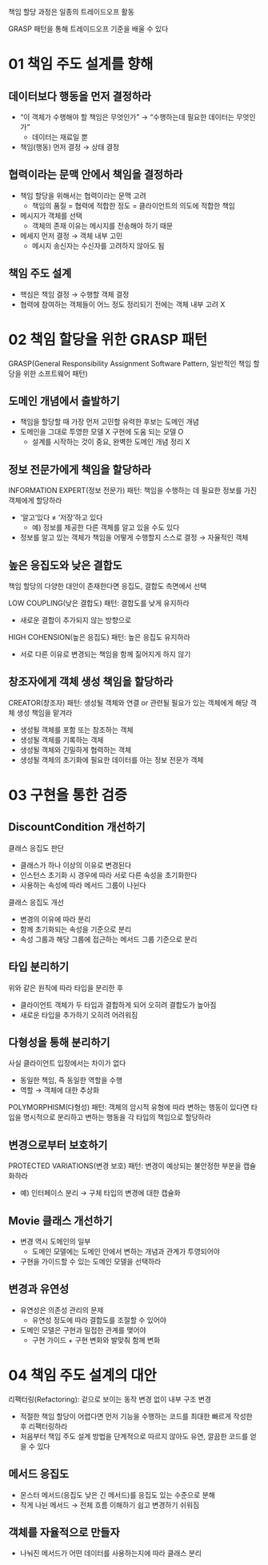 책임 할당 과정은 일종의 트레이드오프 활동

GRASP 패턴을 통해 트레이드오프 기준을 배울 수 있다

# 01 책임 주도 설계를 향해

## 데이터보다 행동을 먼저 결정하라

- “이 객체가 수행해야 할 책임은 무엇인가” → “수행하는데 필요한 데이터는 무엇인가”
    - 데이터는 재료일 뿐
- 책임(행동) 먼저 결정 → 상태 결정

## 협력이라는 문맥 안에서 책임을 결정하라

- 책임 할당을 위해서는 협력이라는 문맥 고려
    - 책임의 품질 = 협력에 적합한 정도 = 클라이언트의 의도에 적합한 책임
- 메시지가 객체를 선택
    - 객체의 존재 이유는 메시지를 전송해야 하기 때문
- 메세지 먼저 결정 → 객체 내부 고민
    - 메시지 송신자는 수신자를 고려하지 않아도 됨

## 책임 주도 설계

- 핵심은 책임 결정 → 수행할 객체 결정
- 협력에 참여하는 객체들이 어느 정도 정리되기 전에는 객체 내부 고려 X

# 02 책임 할당을 위한 GRASP 패턴

GRASP(General Responsibility Assignment Software Pattern, 일반적인 책임 할당을 위한 소프트웨어 패턴)

## 도메인 개념에서 출발하기

- 책임을 할당할 때 가장 먼저 고민할 유력한 후보는 도메인 개념
- 도메인을 그대로 투영한 모델 X 구현에 도움 되는 모델 O
    - 설계를 시작하는 것이 중요, 완벽한 도메인 개념 정리 X

## 정보 전문가에게 책임을 할당하라

INFORMATION EXPERT(정보 전문가) 패턴: 책임을 수행하는 데 필요한 정보를 가진 객체에게 할당하라

- ‘알고’있다 ≠ ‘저장’하고 있다
    - 예) 정보를 제공한 다른 객체를 알고 있을 수도 있다
- 정보를 알고 있는 객체가 책임을 어떻게 수행할지 스스로 결정 → 자율적인 객체

## 높은 응집도와 낮은 결합도

책임 할당의 다양한 대안이 존재한다면 응집도, 결합도 측면에서 선택

LOW COUPLING(낮은 결합도) 패턴: 결합도를 낮게 유지하라

- 새로운 결합이 추가되지 않는 방향으로

HIGH COHENSION(높은 응집도) 패턴: 높은 응집도 유지하라

- 서로 다른 이유로 변경되는 책임을 함께 짊어지게 하지 않기

## 창조자에게 객체 생성 책임을 할당하라

CREATOR(창조자) 패턴: 생성될 객체와 연결 or 관련될 필요가 있는 객체에게 해당 객체 생성 책임을 맡겨라

- 생성될 객체를 포함 또는 참조하는 객체
- 생성될 객체를 기록하는 객체
- 생성될 객체와 긴밀하게 협력하는 객체
- 생성될 객체의 초기화에 필요한 데이터를 아는 정보 전문가 객체

# 03 구현을 통한 검증

## DiscountCondition 개선하기

클래스 응집도 판단

- 클래스가 하나 이상의 이유로 변경된다
- 인스턴스 초기화 시 경우에 따라 서로 다른 속성을 초기화한다
- 사용하는 속성에 따라 메서드 그룹이 나뉜다

클래스 응집도 개선

- 변경의 이유에 따라 분리
- 함께 초기화되는 속성을 기준으로 분리
- 속성 그룹과 해당 그룹에 접근하는 메서드 그룹 기준으로 분리

## 타입 분리하기

위와 같은 원칙에 따라 타입을 분리한 후

- 클라이언트 객체가 두 타입과 결합하게 되어 오히려 결합도가 높아짐
- 새로운 타입을 추가하기 오히려 어려워짐

## 다형성을 통해 분리하기

사실 클라이언트 입장에서는 차이가 없다

- 동일한 책임, 즉 동일한 역할을 수행
- 역할 → 객체에 대한 추상화

POLYMORPHISM(다형성) 패턴: 객체의 암시적 유형에 따라 변하는 행동이 있다면 타입을 명시적으로 분리하고 변하는 행동을 각 타입의 책임으로 할당하라

## 변경으로부터 보호하기

PROTECTED VARIATIONS(변경 보호) 패턴: 변경이 예상되는 불안정한 부분을 캡슐화하라

- 예) 인터페이스 분리 → 구체 타입의 변경에 대한 캡슐화

## Movie 클래스 개선하기

- 변경 역시 도메인의 일부
    - 도메인 모델에는 도메인 안에서 변하는 개념과 관계가 투영되어야
- 구현을 가이드할 수 있는 도메인 모델을 선택하라

## 변경과 유연성

- 유연성은 의존성 관리의 문제
    - 유연성 정도에 따라 결합도를 조절할 수 있어야
- 도메인 모델은 구현과 밀접한 관계를 맺어야
    - 구현 가이드 + 구현 변화와 발맞춰 함께 변화

# 04 책임 주도 설계의 대안

리팩터링(Refactoring): 겉으로 보이는 동작 변경 없이 내부 구조 변경

- 적절한 책임 할당이 어렵다면 먼저 기능을 수행하는 코드를 최대한 빠르게 작성한 후 리팩터링하라
- 처음부터 책임 주도 설계 방법을 단계적으로 따르지 않아도 유연, 깔끔한 코드를 얻을 수 있다

## 메서드 응집도

- 몬스터 메서드(응집도 낮은 긴 메서드)를 응집도 있는 수준으로 분해
- 작게 나뉜 메서드 → 전체 흐름 이해하기 쉽고 변경하기 쉬워짐

## 객체를 자율적으로 만들자

- 나눠진 메서드가 어떤 데이터를 사용하는지에 따라 클래스 분리
